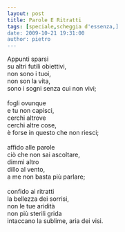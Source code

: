 ```yaml
---
layout: post
title: Parole E Ritratti
tags: [speciale,scheggia d'essenza,]
date: 2009-10-21 19:31:00
author: pietro
---
```

Appunti sparsi<br/>su altri futili obiettivi,<br/>non sono i tuoi,<br/>non son la vita,<br/>sono i sogni senza cui non vivi;<br/><br/>fogli ovunque<br/>e tu non capisci,<br/>cerchi altrove<br/>cerchi altre cose,<br/>è forse in questo che non riesci;<br/><br/>affido alle parole<br/>ciò che non sai ascoltare,<br/>dimmi altro<br/>dillo al vento,<br/>a me non basta più parlare;<br/><br/>confido ai ritratti<br/>la bellezza dei sorrisi,<br/>non le tue aridità<br/>non più sterili grida<br/>intaccano la sublime, aria dei visi.
